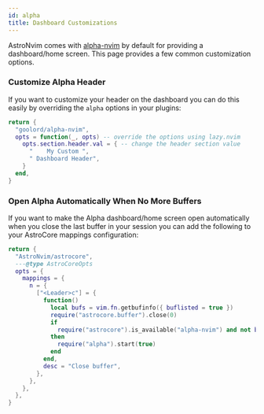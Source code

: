 ```yaml
---
id: alpha
title: Dashboard Customizations
---
```


AstroNvim comes with [alpha-nvim](https://github.com/goolord/alpha-nvim) by default for providing a dashboard/home screen. This page provides a few common customization options.

### Customize Alpha Header

If you want to customize your header on the dashboard you can do this easily by overriding the `alpha` options in your plugins:

```lua
return {
  "goolord/alpha-nvim",
  opts = function(_, opts) -- override the options using lazy.nvim
    opts.section.header.val = { -- change the header section value
      "    My Custom ",
      " Dashboard Header",
    }
  end,
}
```

### Open Alpha Automatically When No More Buffers

If you want to make the Alpha dashboard/home screen open automatically when you close the last buffer in your session you can add the following to your AstroCore mappings configuration:

```lua
return {
  "AstroNvim/astrocore",
  ---@type AstroCoreOpts
  opts = {
    mappings = {
      n = {
        ["<Leader>c"] = {
          function()
            local bufs = vim.fn.getbufinfo({ buflisted = true })
            require("astrocore.buffer").close(0)
            if
              require("astrocore").is_available("alpha-nvim") and not bufs[2]
            then
              require("alpha").start(true)
            end
          end,
          desc = "Close buffer",
        },
      },
    },
  },
}
```
